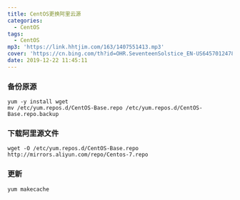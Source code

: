 ```yaml
---
title: CentOS更换阿里云源
categories:
  - CentOS
tags:
  - CentOS
mp3: 'https://link.hhtjim.com/163/1407551413.mp3'
cover: 'https://cn.bing.com/th?id=OHR.SeventeenSolstice_EN-US6457012478_1920x1080.jpg'
date: 2019-12-22 11:45:11
---
```

### 备份原源
```
yum -y install wget
mv /etc/yum.repos.d/CentOS-Base.repo /etc/yum.repos.d/CentOS-Base.repo.backup
```

### 下载阿里源文件
```
wget -O /etc/yum.repos.d/CentOS-Base.repo http://mirrors.aliyun.com/repo/Centos-7.repo
```

### 更新
```
yum makecache
```